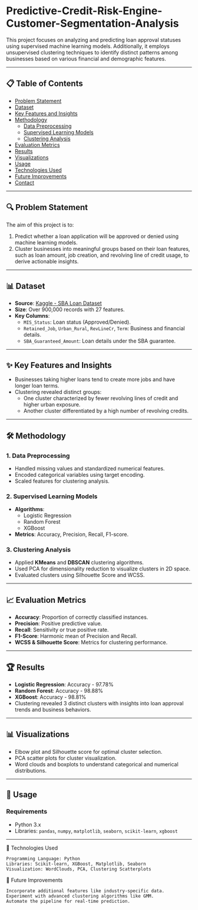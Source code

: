 # Predictive-Credit-Risk-Engine-Customer-Segmentation-Analysis

This project focuses on analyzing and predicting loan approval statuses using supervised machine learning models. Additionally, it employs unsupervised clustering techniques to identify distinct patterns among businesses based on various financial and demographic features.

---

## 📋 **Table of Contents**

- [Problem Statement](#problem-statement)
- [Dataset](#dataset)
- [Key Features and Insights](#key-features-and-insights)
- [Methodology](#methodology)
  - [Data Preprocessing](#data-preprocessing)
  - [Supervised Learning Models](#supervised-learning-models)
  - [Clustering Analysis](#clustering-analysis)
- [Evaluation Metrics](#evaluation-metrics)
- [Results](#results)
- [Visualizations](#visualizations)
- [Usage](#usage)
- [Technologies Used](#technologies-used)
- [Future Improvements](#future-improvements)
- [Contact](#contact)

---

## 🔍 **Problem Statement**

The aim of this project is to:
1. Predict whether a loan application will be approved or denied using machine learning models.
2. Cluster businesses into meaningful groups based on their loan features, such as loan amount, job creation, and revolving line of credit usage, to derive actionable insights.

---

## 📊 **Dataset**

- **Source**: [Kaggle - SBA Loan Dataset](https://www.kaggle.com/datasets/mirbektoktogaraev/should-this-loan-be-approved-or-denied)
- **Size**: Over 900,000 records with 27 features.
- **Key Columns**:
  - `MIS_Status`: Loan status (Approved/Denied).
  - `Retained_Job`, `Urban_Rural`, `RevLineCr`, `Term`: Business and financial details.
  - `SBA_Guaranteed_Amount`: Loan details under the SBA guarantee.

---

## ✨ **Key Features and Insights**

- Businesses taking higher loans tend to create more jobs and have longer loan terms.
- Clustering revealed distinct groups:
  - One cluster characterized by fewer revolving lines of credit and higher urban exposure.
  - Another cluster differentiated by a high number of revolving credits.

---

## 🛠 **Methodology**

### **1. Data Preprocessing**
- Handled missing values and standardized numerical features.
- Encoded categorical variables using target encoding.
- Scaled features for clustering analysis.

### **2. Supervised Learning Models**
- **Algorithms**:
  - Logistic Regression
  - Random Forest
  - XGBoost
- **Metrics**: Accuracy, Precision, Recall, F1-score.

### **3. Clustering Analysis**
- Applied **KMeans** and **DBSCAN** clustering algorithms.
- Used PCA for dimensionality reduction to visualize clusters in 2D space.
- Evaluated clusters using Silhouette Score and WCSS.

---

## 📈 **Evaluation Metrics**

- **Accuracy**: Proportion of correctly classified instances.
- **Precision**: Positive predictive value.
- **Recall**: Sensitivity or true positive rate.
- **F1-Score**: Harmonic mean of Precision and Recall.
- **WCSS & Silhouette Score**: Metrics for clustering performance.

---

## 🏆 **Results**

- **Logistic Regression**: Accuracy - 97.78%
- **Random Forest**: Accuracy - 98.88%
- **XGBoost**: Accuracy - 98.81%
- Clustering revealed 3 distinct clusters with insights into loan approval trends and business behaviors.

---

## 📊 **Visualizations**

- Elbow plot and Silhouette score for optimal cluster selection.
- PCA scatter plots for cluster visualization.
- Word clouds and boxplots to understand categorical and numerical distributions.

---

## 🚀 **Usage**

### **Requirements**
- Python 3.x
- Libraries: `pandas`, `numpy`, `matplotlib`, `seaborn`, `scikit-learn`, `xgboost`

---

🔧 Technologies Used

    Programming Language: Python
    Libraries: Scikit-learn, XGBoost, Matplotlib, Seaborn
    Visualization: WordClouds, PCA, Clustering Scatterplots

🌟 Future Improvements

    Incorporate additional features like industry-specific data.
    Experiment with advanced clustering algorithms like GMM.
    Automate the pipeline for real-time prediction.
